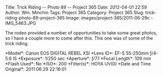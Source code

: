Title: Trick Riding -- Photo 89 -- Project 365
Date: 2012-04-01 22:59
Author: Wm. Minchin
Tags: Project 365
Category: Project 365
Slug: trick-riding-photo-89-project-365
Image: images/project-365/2011-06-29c - IMG_5463.JPG

The rodeo provided a number of opportunities to take some great photos,
so I have a couple more to come after this. This one was of some of the
trick riding.

<div markdown=1 class="photo-infobox">
*Model*: Canon EOS DIGITAL REBEL XSI  
*Lens ID*: EF-S 55-250mm ƒ/4-5.6 IS  
*Exposure*: 1/250 sec  
*Aperture*: ƒ/7.1  
*Focal Length*: 109 mm  
*Flash Used*: No  
*ISO*: 200  
*Filter(s)*: HOYA UV(0)  
*Date and Time Original*: 2011:06:29 22:16:01
</div>

